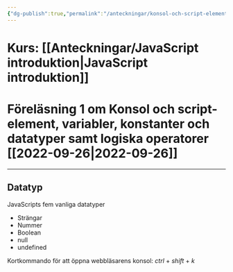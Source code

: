 ```yaml
---
{"dg-publish":true,"permalink":"/anteckningar/konsol-och-script-element-variabler-konstanter-och-datatyper-samt-logiska-operatorer/"}
---
```


# Kurs: [[Anteckningar/JavaScript introduktion\|JavaScript introduktion]]
# Föreläsning 1 om Konsol och script-element, variabler, konstanter och datatyper samt logiska operatorer [[2022-09-26\|2022-09-26]]
---
## Datatyp 
JavaScripts fem vanliga datatyper
- Strängar
- Nummer
- Boolean
- null
- undefined

Kortkommando för att öppna webbläsarens konsol: *ctrl* + *shift* + *k*